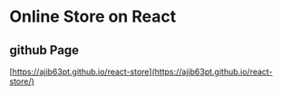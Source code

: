 # Online Store on React
## github Page
[https://ajib63pt.github.io/react-store](https://ajib63pt.github.io/react-store/)


